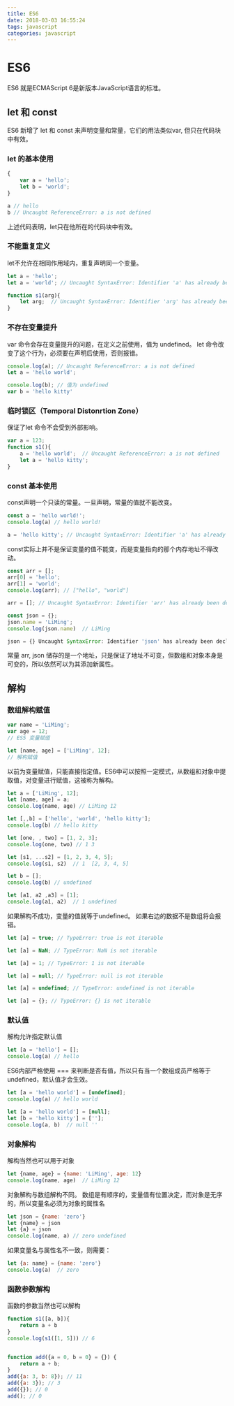 ```yaml
---
title: ES6 
date: 2018-03-03 16:55:24
tags: javascript
categories: javascript 
---
```


# ES6
ES6 就是ECMAScript 6是新版本JavaScript语言的标准。
## let 和 const
ES6 新增了 let 和 const 来声明变量和常量，它们的用法类似var, 但只在代码块中有效。
###  let 的基本使用
```js
{
    var a = 'hello';
    let b = 'world';
}

a // hello
b // Uncaught ReferenceError: a is not defined
```
<!-------more-------->
上述代码表明，let只在他所在的代码块中有效。
### 不能重复定义
let不允许在相同作用域内，重复声明同一个变量。
```js
let a = 'hello';
let a = 'world'; // Uncaught SyntaxError: Identifier 'a' has already been declared

function s1(arg){
    let arg;  // Uncaught SyntaxError: Identifier 'arg' has already been declared
}
```
### 不存在变量提升
var 命令会存在变量提升的问题，在定义之前使用，值为 undefined。 
let 命令改变了这个行为，必须要在声明后使用，否则报错。
``` js
console.log(a); // Uncaught ReferenceError: a is not defined
let a = 'hello world'; 

console.log(b); // 值为 undefined
var b = 'hello kitty' 
```
### 临时锁区（Temporal Distonrtion Zone）
保证了let 命令不会受到外部影响。
``` js
var a = 123;
function s1(){
    a = 'hello world';  // Uncaught ReferenceError: a is not defined
    let a = 'hello kitty';
}
```
### const 基本使用
const声明一个只读的常量。一旦声明，常量的值就不能改变。
``` js
const a = 'hello world!';
console.log(a) // hello world!

a = 'hello kitty'; // Uncaught SyntaxError: Identifier 'a' has already been declared
```
const实际上并不是保证变量的值不能变，而是变量指向的那个内存地址不得改动。
``` js
const arr = [];
arr[0] = 'hello';
arr[1] = 'world';
console.log(arr); // ["hello", "world"]

arr = []; // Uncaught SyntaxError: Identifier 'arr' has already been declared

const json = {};
json.name = 'LiMing';
console.log(json.name)  // LiMing

json = {} Uncaught SyntaxError: Identifier 'json' has already been declared
```
常量 arr, json 储存的是一个地址，只是保证了地址不可变，但数组和对象本身是可变的，所以依然可以为其添加新属性。
## 解构
### 数组解构赋值
``` js
var name = 'LiMing';
var age = 12;
// ES5 变量赋值

let [name, age] = ['LiMing', 12];
// 解构赋值
```
以前为变量赋值，只能直接指定值。ES6中可以按照一定模式，从数组和对象中提取值，对变量进行赋值，这被称为解构。
```js
let a = ['LiMing', 12];
let [name, age] = a;
console.log(name, age) // LiMing 12

let [,,b] = ['hello', 'world', 'hello kitty'];
console.log(b) // hello kitty

let [one, , two] = [1, 2, 3];
console.log(one, two) // 1 3

let [s1, ...s2] = [1, 2, 3, 4, 5];
console.log(s1, s2)  // 1  [2, 3, 4, 5]

let b = [];
console.log(b) // undefined

let [a1, a2 ,a3] = [1];
console.log(a1, a2)  // 1 undefined
```
如果解构不成功，变量的值就等于undefined。 
如果右边的数据不是数组将会报错。
``` js
let [a] = true; // TypeError: true is not iterable

let [a] = NaN; // TypeError: NaN is not iterable

let [a] = 1; // TypeError: 1 is not iterable

let [a] = null; // TypeError: null is not iterable

let [a] = undefined; // TypeError: undefined is not iterable

let [a] = {}; // TypeError: {} is not iterable
```
### 默认值
解构允许指定默认值
``` js
let [a = 'hello'] = [];
console.log(a) // hello 
```
ES6内部严格使用 === 来判断是否有值，所以只有当一个数组成员严格等于undefined，默认值才会生效。
```js
let [a = 'hello world'] = [undefined];
console.log(a) // hello world

let [a = 'hello world'] = [null];
let [b = 'hello kitty'] = [''];
console.log(a, b)  // null '' 
```
### 对象解构
解构当然也可以用于对象
```js
let {name, age} = {name: 'LiMing', age: 12}
console.log(name, age)  // LiMing 12
```
对象解构与数组解构不同。 数组是有顺序的，变量值有位置决定，而对象是无序的，所以变量名必须为对象的属性名
```js
let json = {name: 'zero'}
let {name} = json
let {a} = json
console.log(name, a) // zero undefined
```
如果变量名与属性名不一致，则需要：
``` js
let {a: name} = {name: 'zero'}
console.log(a)  // zero
```
### 函数参数解构
函数的参数当然也可以解构
``` js
function s1([a, b]){
    return a + b
}
console.log(s1([1, 5])) // 6


function add({a = 0, b = 0} = {}) {
    return a + b;
}
add({a: 3, b: 8}); // 11
add({a: 3}); // 3
add({}); // 0
add(); // 0
```